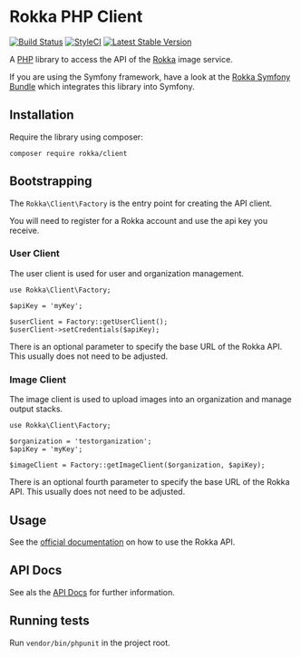 # Rokka PHP Client

[![Build Status](https://travis-ci.org/rokka-io/rokka-client-php.svg?branch=master)](https://travis-ci.org/rokka-io/rokka-client-php)
[![StyleCI](https://styleci.io/repos/54187640/shield)](https://styleci.io/repos/54187640)
[![Latest Stable Version](https://poser.pugx.org/rokka/client/version.png)](https://packagist.org/packages/rokka/client)

A [PHP](http://php.net/) library to access the API of the [Rokka](https://rokka.io/) image service.

If you are using the Symfony framework, have a look at the [Rokka Symfony Bundle](https://github.com/rokka-io/rokka-client-bundle) which integrates this library into Symfony.

## Installation

Require the library using composer:

`composer require rokka/client`

## Bootstrapping

The `Rokka\Client\Factory` is the entry point for creating the API client.

You will need to register for a Rokka account and use the api key you receive.

### User Client

The user client is used for user and organization management.

```
use Rokka\Client\Factory;

$apiKey = 'myKey';

$userClient = Factory::getUserClient();
$userClient->setCredentials($apiKey);
```

There is an optional parameter to specify the base URL of the Rokka API. This usually does not need to be adjusted.

### Image Client

The image client is used to upload images into an organization and manage output stacks.

```
use Rokka\Client\Factory;

$organization = 'testorganization';
$apiKey = 'myKey';

$imageClient = Factory::getImageClient($organization, $apiKey);
```

There is an optional fourth parameter to specify the base URL of the Rokka API. This usually does not need to be adjusted.

## Usage

See the [official documentation](https://rokka.io/documentation) on how to use the Rokka API.

## API Docs

See als the [API Docs](https://rokka.io/client-php-api/master/) for further information.

## Running tests

Run `vendor/bin/phpunit` in the project root.
